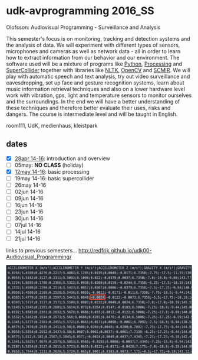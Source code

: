 udk-avprogramming 2016_SS
=========================

Olofsson: Audiovisual Programming - Surveillance and Analysis

This semester's focus is on monitoring, tracking and detection systems and the analysis of data. We will experiment with different types of sensors, microphones and cameras as well as network data - all in order to learn how to extract information from our behavior and our environment. The software used will be a mixture of programs like [Python](https://www.python.org), [Processing](http://processing.org) and [SuperCollider](http://supercollider.github.io) together with libraries like [NLTK](http://nltk.org), [OpenCV](http://opencv.org) and [SCMIR](http://composerprogrammer.com/research/scmir.pdf). We will play with automatic speech and text analysis, try out video surveillance and eavesdropping, set up face and gesture recognition systems, learn about music information retrieval techniques and also on a lower hardware level work with vibration, gps, light and temperature sensors to monitor ourselves and the surroundings. In the end we will have a better understanding of these techniques and therefore better evaluate their uses, risks and dangers. The course is intermediate level and will be taught in English.

room111, UdK, medienhaus, kleistpark

dates
-----
- [x] [28apr 14-16](https://github.com/redFrik/udk15-Surveillance_and_Analysis/tree/master/udk160428): introduction and overview
- [ ] 05may: **NO CLASS** (holiday)
- [x] [12may 14-16](https://github.com/redFrik/udk15-Surveillance_and_Analysis/tree/master/udk160512): basic processing
- [ ] 19may 14-16: basic supercollider
- [ ] 26may 14-16
- [ ] 02jun 14-16
- [ ] 09jun 14-16
- [ ] 16jun 14-16
- [ ] 23jun 14-16
- [ ] 30jun 14-16
- [ ] 07jul 14-16
- [ ] 14jul 14-16
- [ ] 21jul 14-16

links to previous semesters... <http://redfrik.github.io/udk00-Audiovisual_Programming/>

![surveillanceandanalysis](surveillanceandanalysis.png?raw=true "surveillanceandanalysis")
